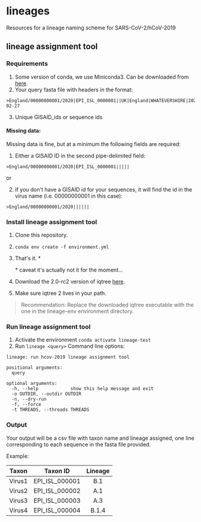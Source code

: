 # lineages
Resources for a lineage naming scheme for SARS-CoV-2/hCoV-2019


## lineage assignment tool

### Requirements

1. Some version of conda, we use Miniconda3. Can be downloaded from [here](https://docs.conda.io/en/latest/miniconda.html).
2. Your query fasta file with headers in the format:
```
>England/00000000001/2020|EPI_ISL_0000001||UK|England|WHATEVERSHIRE|2020-02-27
```
3. Unique GISAID_ids or sequence ids

#### Missing data:
Missing data is fine, but at a minimum the following fields are required:
1. Either a GISAID ID in the second pipe-delimited field:
```
>England/00000000001/2020|EPI_ISL_0000001|||||
```
or 

2. if you don't have a GISAID id for your sequences, it will find the id in the virus name (i.e. 00000000001 in this case): 
```
>England/00000000001/2020||||||
```


### Install lineage assignment tool

1. Clone this repository.
2. ``conda env create -f environment.yml``
3. That's it. *

    \* caveat it's actually not it for the moment...

4. Download the 2.0-rc2 version of iqtree [here](http://www.iqtree.org/#download).
5. Make sure iqtree 2 lives in your path.

>Recommendation: Replace the downloaded iqtree executable with the one in the lineage-env environment directory. 


### Run lineage assignment tool

1. Activate the environment ``conda activate lineage-test``
2. Run ``lineage <query>``
Command line options:
```
lineage: run hcov-2019 lineage assignment tool

positional arguments:
  query

optional arguments:
  -h, --help            show this help message and exit
  -o OUTDIR, --outdir OUTDIR
  -n, --dry-run
  -f, --force
  -t THREADS, --threads THREADS
  ```

### Output 

Your output will be a csv file with taxon name and lineage assigned, one line corresponding to each sequence in the fasta file provided. 

Example:

| Taxon        | Taxon ID       | Lineage      |
| ------------- |:-------------:|:-------------:|
| Virus1      |  EPI_ISL_000001   |B.1      |
| Virus2      |  EPI_ISL_000002  |A.1      |
| Virus3      | EPI_ISL_000003  |A.3      |
| Virus4      | EPI_ISL_000004    |B.1.4      |
